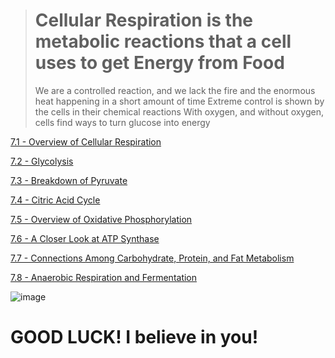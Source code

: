 > # Cellular Respiration is the metabolic reactions that a cell uses to get Energy from Food
> We are a controlled reaction, and we lack the fire and the enormous heat happening in a short amount of time
> Extreme control is shown by the cells in their chemical reactions
> With oxygen, and without oxygen, cells find ways to turn glucose into energy

[7.1 - Overview of Cellular Respiration](https://github.com/MCBasterSheet/MCBasterSheet/blob/main/MCB150/pages/SubChapters/Chapter%207/7.1%20-%20Overview%20of%20Cellular%20Respiration.md)

[7.2 - Glycolysis](https://github.com/MCBasterSheet/MCBasterSheet/blob/main/MCB150/pages/SubChapters/Chapter%207/7.2%20-%20Glycolysis.md)

[7.3 - Breakdown of Pyruvate](https://github.com/MCBasterSheet/MCBasterSheet/blob/main/MCB150/pages/SubChapters/Chapter%207/7.3%20-%20Breakdown%20of%20Pyruvate.md)

[7.4 - Citric Acid Cycle](https://github.com/MCBasterSheet/MCBasterSheet/blob/main/MCB150/pages/SubChapters/Chapter%207/7.4%20-%20Citric%20Acid%20Cycle.md)

[7.5 - Overview of Oxidative Phosphorylation](https://github.com/MCBasterSheet/MCBasterSheet/blob/main/MCB150/pages/SubChapters/Chapter%207/7.5%20-%20Overview%20of%20Oxidative%20Phosphorylation.md)

[7.6 - A Closer Look at ATP Synthase](https://github.com/MCBasterSheet/MCBasterSheet/blob/main/MCB150/pages/SubChapters/Chapter%207/7.6%20-%20A%20Closer%20Look%20at%20ATP%20Synthase.md)

[7.7 - Connections Among Carbohydrate, Protein, and Fat Metabolism](https://github.com/MCBasterSheet/MCBasterSheet/blob/main/MCB150/pages/SubChapters/Chapter%207/7.7%20-%20Connections%20Among%20Carbohydrate%2C%20Protein%2C%20and%20Fat%20Metabolism.md)

[7.8 - Anaerobic Respiration and Fermentation](https://github.com/MCBasterSheet/MCBasterSheet/blob/main/MCB150/pages/SubChapters/Chapter%207/7.8%20-%20Anaerobic%20Respiration%20and%20Fermentation.md)

![image](https://github.com/MCBasterSheet/MCBasterSheet/assets/157453648/469ff291-b926-4f4d-8543-a84b7ed0c431)

# GOOD LUCK! I believe in you!
